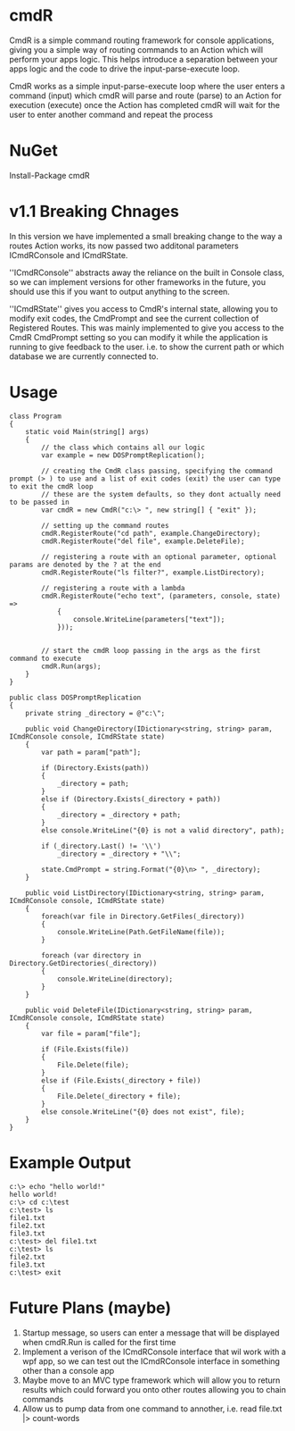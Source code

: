 cmdR
===

CmdR is a simple command routing framework for console applications, giving you a simple way of routing commands 
to an Action which will perform your apps logic. This helps introduce a separation between your apps logic and the 
code to drive the input-parse-execute loop.

CmdR works as a simple input-parse-execute loop where the user enters a command (input) which cmdR will parse and 
route (parse) to an Action for execution (execute) once the Action has completed cmdR will wait for the user to 
enter another command and repeat the process


NuGet
=====

Install-Package cmdR


v1.1 Breaking Chnages
===

In this version we have implemented a small breaking change to the way a routes Action works, its now passed two additonal parameters ICmdRConsole and ICmdRState.

''ICmdRConsole'' abstracts away the reliance on the built in Console class, so we can implement versions for other frameworks in the future, you should use this if you want  to output anything to the screen.

''ICmdRState'' gives you access to CmdR's internal state, allowing you to modify exit codes, the CmdPrompt and see the current collection of Registered Routes. This was mainly implemented to give you access to the CmdR CmdPrompt setting so you can modify it while the application is running to give feedback to the user. i.e. to show the current path or which database we are currently connected to. 


Usage
=====

    class Program
    {
        static void Main(string[] args)
        {
            // the class which contains all our logic
            var example = new DOSPromptReplication();

            // creating the CmdR class passing, specifying the command prompt (> ) to use and a list of exit codes (exit) the user can type to exit the cmdR loop
            // these are the system defaults, so they dont actually need to be passed in
            var cmdR = new CmdR("c:\> ", new string[] { "exit" });
            
            // setting up the command routes
            cmdR.RegisterRoute("cd path", example.ChangeDirectory);
            cmdR.RegisterRoute("del file", example.DeleteFile);

            // registering a route with an optional parameter, optional params are denoted by the ? at the end
            cmdR.RegisterRoute("ls filter?", example.ListDirectory);

            // registering a route with a lambda
            cmdR.RegisterRoute("echo text", (parameters, console, state) => 
                { 
                    console.WriteLine(parameters["text"]);
                }));

            
            // start the cmdR loop passing in the args as the first command to execute
            cmdR.Run(args);
        }
    }
    
    public class DOSPromptReplication
    {
        private string _directory = @"c:\";

        public void ChangeDirectory(IDictionary<string, string> param, ICmdRConsole console, ICmdRState state)
        {
            var path = param["path"];

            if (Directory.Exists(path))
            {
                _directory = path;
            }
            else if (Directory.Exists(_directory + path))
            {
                _directory = _directory + path;
            }
            else console.WriteLine("{0} is not a valid directory", path);

            if (_directory.Last() != '\\')
                _directory = _directory + "\\";

            state.CmdPrompt = string.Format("{0}\n> ", _directory);
        }

        public void ListDirectory(IDictionary<string, string> param, ICmdRConsole console, ICmdRState state)
        {
            foreach(var file in Directory.GetFiles(_directory))
            {
                console.WriteLine(Path.GetFileName(file));
            }

            foreach (var directory in Directory.GetDirectories(_directory))
            {
                console.WriteLine(directory);
            }
        }

        public void DeleteFile(IDictionary<string, string> param, ICmdRConsole console, ICmdRState state)
        {
            var file = param["file"];

            if (File.Exists(file))
            {
                File.Delete(file);
            }
            else if (File.Exists(_directory + file))
            {
                File.Delete(_directory + file);
            }
            else console.WriteLine("{0} does not exist", file);
        }
    }


Example Output
=====

    c:\> echo "hello world!"
    hello world!
    c:\> cd c:\test
    c:\test> ls
    file1.txt
    file2.txt
    file3.txt
    c:\test> del file1.txt
    c:\test> ls
    file2.txt
    file3.txt
    c:\test> exit


Future Plans (maybe)
===

1. Startup message, so users can enter a message that will be displayed when cmdR.Run is called for the first time
2. Implement a verison of the ICmdRConsole interface that wil work with a wpf app, so we can test out the ICmdRConsole interface in something other than a console app
3. Maybe move to an MVC type framework which will allow you to return results which could forward you onto other routes allowing you to chain commands
4. Allow us to pump data from one command to annother, i.e. read file.txt |> count-words